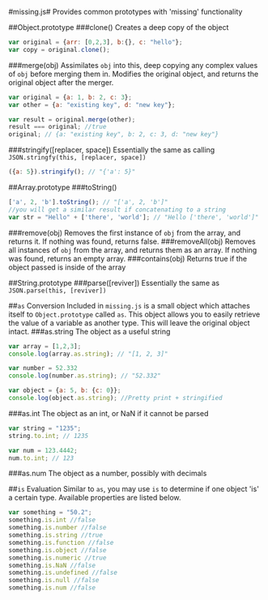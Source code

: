 #missing.js#
Provides common prototypes with 'missing' functionality

##Object.prototype
###clone()
Creates a deep copy of the object
```js
var original = {arr: [0,2,3], b:{}, c: "hello"};
var copy = original.clone();
```
###merge(obj)
Assimilates `obj` into this, deep copying any complex values of `obj` before merging them in.
Modifies the original object, and returns the original object after the merger.
```js
var original = {a: 1, b: 2, c: 3};
var other = {a: "existing key", d: "new key"};

var result = original.merge(other);
result === original; //true
original; // {a: "existing key", b: 2, c: 3, d: "new key"}
```

###stringify([replacer, space])
Essentially the same as calling `JSON.stringfy(this, [replacer, space])`
```js
({a: 5}).stringify(); // "{'a': 5}"
```

##Array.prototype
###toString()
```js
['a', 2, 'b'].toString(); // "['a', 2, 'b']"
//you will get a similar result if concatenating to a string
var str = "Hello" + ['there', 'world']; // "Hello ['there', 'world']"
```
###remove(obj)
Removes the first instance of `obj` from the array, and returns it. If nothing was found, returns false.
###removeAll(obj)
Removes all instances of `obj` from the array, and returns them as an array. If nothing was found, returns an empty array.
###contains(obj)
Returns true if the object passed is inside of the array

##String.prototype 
###parse([reviver])
Essentially the same as `JSON.parse(this, [reviver])`

##`as` Conversion
Included in `missing.js` is a small object which attaches itself to `Object.prototype` called `as`.
This object allows you to easily retrieve the value of a variable as another type. This will leave the original
object intact.
###as.string
The object as a useful string
```js
var array = [1,2,3];
console.log(array.as.string); // "[1, 2, 3]"

var number = 52.332
console.log(number.as.string); // "52.332"

var object = {a: 5, b: {c: 0}};
console.log(object.as.string); //Pretty print + stringified
```
###as.int
The object as an int, or NaN if it cannot be parsed
```js
var string = "1235";
string.to.int; // 1235

var num = 123.4442;
num.to.int; // 123
```
###as.num
The object as a number, possibly with decimals

##`is` Evaluation
Similar to `as`, you may use `is` to determine if one object 'is' a certain type.
Available properties are listed below.
```js
var something = "50.2";
something.is.int //false		
something.is.number //false
something.is.string //true
something.is.function //false
something.is.object //false
something.is.numeric //true
something.is.NaN //false
something.is.undefined //false
something.is.null //false
something.is.num //false
```